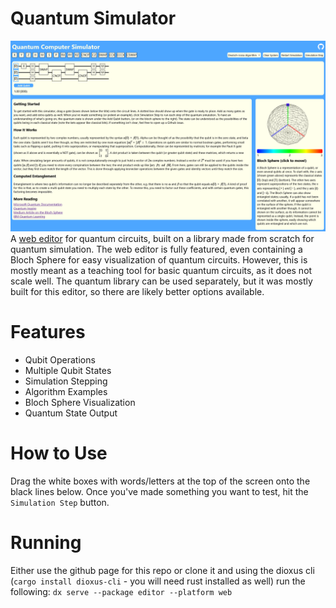 # Quantum Simulator
![./example.png](./example.png)
A [web editor](https://rhaskia.github.io/quantum) for quantum circuits, built on a library made from scratch for quantum simulation. 
The web editor is fully featured, even containing a Bloch Sphere for easy visualization of quantum circuits. 
However, this is mostly meant as a teaching tool for basic quantum circuits, as it does not scale well. 
The quantum library can be used separately, but it was mostly built for this editor, so there are likely better options available.

# Features  
 - Qubit Operations
 - Multiple Qubit States
 - Simulation Stepping
 - Algorithm Examples
 - Bloch Sphere Visualization
 - Quantum State Output

# How to Use 
Drag the white boxes with words/letters at the top of the screen onto the black lines below. Once you've made something you want to test, hit the `Simulation Step` button.

# Running
Either use the github page for this repo or clone it and using the dioxus cli (```cargo install dioxus-cli``` - you will need rust installed as well) run the following: ```dx serve --package editor --platform web```
